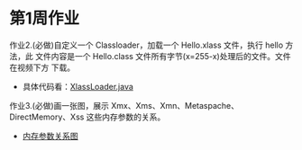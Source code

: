 # 第1周作业

作业2.(必做)自定义一个 Classloader，加载一个 Hello.xlass 文件，执行 hello 方法，此 文件内容是一个 Hello.class 文件所有字节(x=255-x)处理后的文件。文件在视频下方 下载。
- 具体代码看：[XlassLoader.java](https://github.com/cleverUtd/JavaCource/blob/main/week01/src/main/java/classloader/XlassLoader.java)

作业3.(必做)画一张图，展示 Xmx、Xms、Xmn、Metaspache、DirectMemory、Xss 这些内存参数的关系。
- [内存参数关系图](https://github.com/cleverUtd/JavaCource/blob/main/week01/src/main/resources/内存参数关系图.png)
